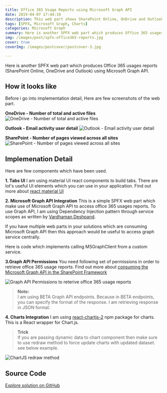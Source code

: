 ```yaml
---
title: Office 365 Usage Reports using Microsoft Graph API
date: 2019-04-07 17:44:19
description: This web part shows SharePoint Online, OnDrive and Outlook usage reports using SPFX and Microsoft Graph API
tags: [SPFX, Microsoft Graph, Charts]
categories: Microsoft Graph
summary: Here is another SPFX web part which produces Office 365 usages reports (SharePoint Online, OneDrive and Outlook) using Microsoft Graph API.
img: /images/post/spfx-office365-reports.jpg
cover: true
coverImg: /images/postcover/postcover-3.jpg

---
```

Here is another SPFX web part which produces Office 365 usages reports (SharePoint Online, OneDrive and Outlook) using Microsoft Graph API.

## How it looks like

Before i go into implementation detail, Here are few screenshots of the web part.

<strong>OneDrive - Number of total and active files</strong>
![OneDrive - Number of total and active files](final-output-onedrive.png)


<strong>Outlook - Email activity user detail</strong>
![Outlook - Email activity user detail](final-output-outlook.png)


<strong>SharePoint - Number of pages viewed across all sites</strong>
![SharePoint - Number of pages viewed across all sites](final-output-sharepoint.png)

## Implemenation Detail

Here are few components which have been used.

**1. Tabs UI**
I am using material UI react components to build tabs. There are lot's useful UI elements which you can use in your application. Find out more about [react material UI](https://material-ui.com/getting-started/installation/) 

**2. Microsoft Graph API Integration**
This is a simple SPFX web part which make use of Microsoft Graph API to access office 365 usages reports. To use Graph API, I am using Dependency Injection pattern through service scopes as written by [Vardhaman Deshpand](https://www.vrdmn.com/2019/03/using-service-scopes-to-decouple.html).

If you have multiple web parts in your solutions which are consuming Microsoft Graph API then this approach would be useful to access graph service centrally.

Here is code which implements calling MSGraphClient from a custom service.

<script src="https://gist.github.com/ejazhussain/877750b86eac6310e183c4a761877852.js"></script>

**3.Graph API Permissions**
You need following set of permissions in order to retrieve office 365 usage reports. Find out more about [consuming the Microsoft Graph API in the SharePoint Framework](https://docs.microsoft.com/en-us/sharepoint/dev/spfx/use-aad-tutorial)

![Graph API Permissions to reterive office 365 usage reports](graph-api-permissions-usage-reports.png)

><i class="fa fa-info-circle"></i> **Note:**<br/>I am using BETA Graph API endpoints. Because in BETA endpoints, you can specify the format of the response. I am retrieving response in JSON format. 

**4. Charts Integration**
I am using [react-chartjs-2](https://github.com/jerairrest/react-chartjs-2) npm package for charts.  This is a React wrapper for Chart.js.
> <i class="fa fa-info-circle"></i> **Trick** <br/>If you are passing dynamic data to chart component then make sure to use redraw method to force update charts with updated dataset. see below example.

![ChartJS redraw method](chartjs-redraw-method.png)

## Source Code

<a href="https://github.com/ejazhussain/react-graph-reports" class="is-primary button is-medium github">
    <span class="icon is-medium">
      <i class="fab fa-github"></i>
    </span>
    <span>Explore solution on GitHub</span>
</a>




